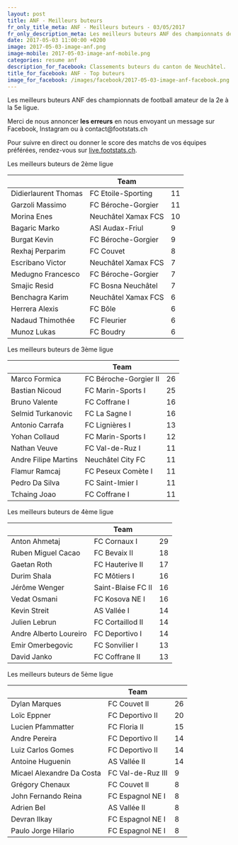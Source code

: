 ```yaml
---
layout: post
title: ANF - Meilleurs buteurs
fr_only_title_meta: ANF - Meilleurs buteurs - 03/05/2017
fr_only_description_meta: Les meilleurs buteurs ANF des championnats de football amateur de la 2e à la 5e ligue - 03/05/2017
date: 2017-05-03 11:00:00 +0200
image: 2017-05-03-image-anf.png
image-mobile: 2017-05-03-image-anf-mobile.png
categories: resume anf
description_for_facebook: Classements buteurs du canton de Neuchâtel.
title_for_facebook: ANF - Top buteurs
image_for_facebook: /images/facebook/2017-05-03-image-anf-facebook.png
---
```

<p>Les meilleurs buteurs ANF des championnats de football amateur de la 2e à la 5e ligue.</p>
<p>Merci de nous annoncer <b>les erreurs</b> en nous envoyant un message sur Facebook, Instagram ou à contact@footstats.ch</p>
<p>Pour suivre en direct ou donner le score des matchs de vos équipes préférées, rendez-vous sur <a href='http://live.footstats.ch'>live.footstats.ch</a>.</p>

<p>Les meilleurs buteurs de 2ème ligue</p><table class="table"><thead><tr><th><i class="fa fa-male"></i></th><th>Team</th><th><i class="fa fa-futbol-o"></i></th></tr></thead><tbody><tr><td>Didierlaurent Thomas</td><td>FC Etoile-Sporting</td><td>11</td></tr><tr><td>Garzoli Massimo</td><td>FC Béroche-Gorgier</td><td>11</td></tr><tr><td>Morina Enes</td><td>Neuchâtel Xamax FCS</td><td>10</td></tr><tr><td>Bagaric Marko</td><td>ASI Audax-Friul</td><td>9</td></tr><tr><td>Burgat Kevin</td><td>FC Béroche-Gorgier</td><td>9</td></tr><tr><td>Rexhaj Perparim</td><td>FC Couvet</td><td>8</td></tr><tr><td>Escribano Victor</td><td>Neuchâtel Xamax FCS</td><td>7</td></tr><tr><td>Medugno Francesco</td><td>FC Béroche-Gorgier</td><td>7</td></tr><tr><td>Smajic Resid</td><td>FC Bosna Neuchâtel</td><td>7</td></tr><tr><td>Benchagra Karim</td><td>Neuchâtel Xamax FCS</td><td>6</td></tr><tr><td>Herrera Alexis</td><td>FC Bôle</td><td>6</td></tr><tr><td>Nadaud Thimothée</td><td>FC Fleurier</td><td>6</td></tr><tr><td>Munoz Lukas</td><td>FC Boudry</td><td>6</td></tr></tbody></table><p>Les meilleurs buteurs de 3ème ligue</p><table class="table"><thead><tr><th><i class="fa fa-male"></i></th><th>Team</th><th><i class="fa fa-futbol-o"></i></th></tr></thead><tbody><tr><td>Marco Formica</td><td>FC Béroche-Gorgier II</td><td>26</td></tr><tr><td>Bastian Nicoud</td><td>FC Marin-Sports I</td><td>25</td></tr><tr><td>Bruno Valente</td><td>FC Coffrane I</td><td>16</td></tr><tr><td>Selmid Turkanovic</td><td>FC La Sagne I</td><td>16</td></tr><tr><td>Antonio Carrafa</td><td>FC Lignières I</td><td>13</td></tr><tr><td>Yohan Collaud</td><td>FC Marin-Sports I</td><td>12</td></tr><tr><td>Nathan Veuve</td><td>FC Val-de-Ruz I</td><td>11</td></tr><tr><td>Andre Filipe Martins</td><td>Neuchâtel City FC</td><td>11</td></tr><tr><td>Flamur Ramcaj</td><td>FC Peseux Comète I</td><td>11</td></tr><tr><td>Pedro Da Silva</td><td>FC Saint-Imier I</td><td>11</td></tr><tr><td>Tchaing Joao</td><td>FC Coffrane I</td><td>11</td></tr></tbody></table><p>Les meilleurs buteurs de 4ème ligue</p><table class="table"><thead><tr><th><i class="fa fa-male"></i></th><th>Team</th><th><i class="fa fa-futbol-o"></i></th></tr></thead><tbody><tr><td>Anton Ahmetaj</td><td>FC Cornaux I</td><td>29</td></tr><tr><td>Ruben Miguel Cacao</td><td>FC Bevaix II</td><td>18</td></tr><tr><td>Gaetan Roth</td><td>FC Hauterive II</td><td>17</td></tr><tr><td>Durim Shala</td><td>FC Môtiers I</td><td>16</td></tr><tr><td>Jérôme Wenger</td><td>Saint-Blaise FC II</td><td>16</td></tr><tr><td>Vedat Osmani</td><td>FC Kosova NE I</td><td>16</td></tr><tr><td>Kevin Streit</td><td>AS Vallée I</td><td>14</td></tr><tr><td>Julien Lebrun</td><td>FC Cortaillod II</td><td>14</td></tr><tr><td>Andre Alberto Loureiro</td><td>FC Deportivo I</td><td>14</td></tr><tr><td>Emir Omerbegovic</td><td>FC Sonvilier I</td><td>13</td></tr><tr><td>David Janko</td><td>FC Coffrane II</td><td>13</td></tr></tbody></table><p>Les meilleurs buteurs de 5ème ligue</p><table class="table"><thead><tr><th><i class="fa fa-male"></i></th><th>Team</th><th><i class="fa fa-futbol-o"></i></th></tr></thead><tbody><tr><td>Dylan Marques</td><td>FC Couvet II</td><td>26</td></tr><tr><td>Loïc Eppner</td><td>FC Deportivo II</td><td>20</td></tr><tr><td>Lucien Pfammatter</td><td>FC Floria II</td><td>15</td></tr><tr><td>Andre Pereira</td><td>FC Deportivo II</td><td>14</td></tr><tr><td>Luiz Carlos Gomes</td><td>FC Deportivo II</td><td>14</td></tr><tr><td>Antoine Huguenin</td><td>AS Vallée II</td><td>14</td></tr><tr><td>Micael Alexandre Da Costa</td><td>FC Val-de-Ruz III</td><td>9</td></tr><tr><td>Grégory Chenaux</td><td>FC Couvet II</td><td>8</td></tr><tr><td>John Fernando Reina</td><td>FC Espagnol NE I</td><td>8</td></tr><tr><td>Adrien Bel</td><td>AS Vallée II</td><td>8</td></tr><tr><td>Devran Ilkay</td><td>FC Espagnol NE I</td><td>8</td></tr><tr><td>Paulo Jorge Hilario</td><td>FC Espagnol NE I</td><td>8</td></tr></tbody></table>